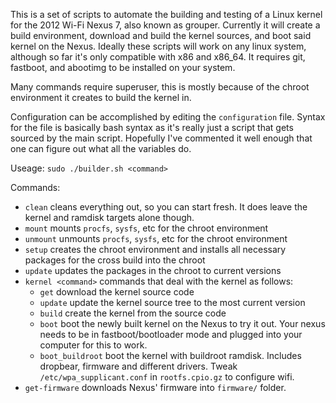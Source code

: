 This is a set of scripts to automate the building and testing of a Linux kernel for the 2012 Wi-Fi Nexus 7, also known as grouper. Currently it will create a build environment, download and build the kernel sources, and boot said kernel on the Nexus. Ideally these scripts will work on any linux system, although so far it's only compatible with x86 and x86_64. It requires git, fastboot, and abootimg to be installed on your system.

Many commands require superuser, this is mostly because of the chroot environment it creates to build the kernel in.

Configuration can be accomplished by editing the `configuration` file. Syntax for the file is basically bash syntax as it's really just a script that gets sourced by the main script. Hopefully I've commented it well enough that one can figure out what all the variables do.

Useage:
`sudo ./builder.sh <command>`

Commands:
* `clean` cleans everything out, so you can start fresh. It does leave the kernel and ramdisk targets alone though.
* `mount` mounts `procfs`, `sysfs`, etc for the chroot environment
* `unmount` unmounts `procfs`, `sysfs`, etc for the chroot environment
* `setup` creates the chroot environment and installs all necessary packages for the cross build into the chroot
* `update` updates the packages in the chroot to current versions
* `kernel <command>` commands that deal with the kernel as follows:
  * `get` download the kernel source code
  * `update` update the kernel source tree to the most current version
  * `build` create the kernel from the source code
  * `boot` boot the newly built kernel on the Nexus to try it out. Your nexus needs to be in fastboot/bootloader mode and plugged into your computer for this to work.
  * `boot_buildroot` boot the kernel with buildroot ramdisk. Includes dropbear, firmware and different drivers. Tweak `/etc/wpa_supplicant.conf` in `rootfs.cpio.gz` to configure wifi.
* `get-firmware` downloads Nexus' firmware into `firmware/` folder.
